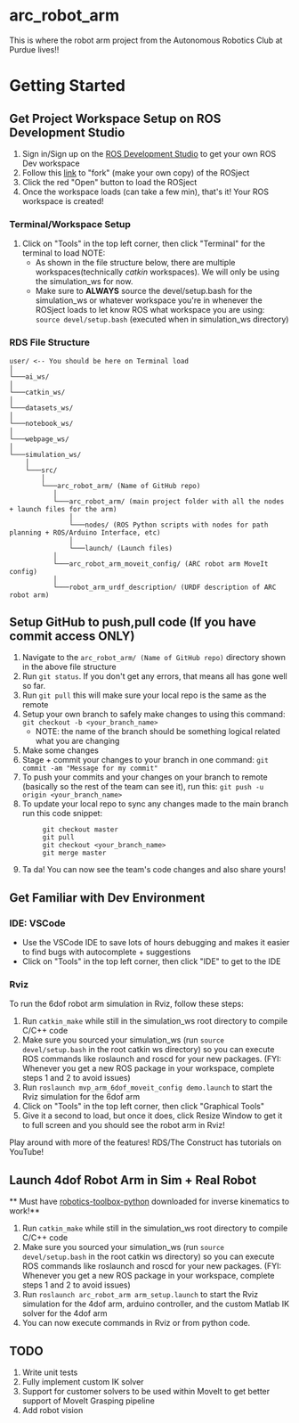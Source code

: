 # arc_robot_arm
This is where the robot arm project from the Autonomous Robotics Club at Purdue lives!!

# Getting Started

## Get Project Workspace Setup on ROS Development Studio

1. Sign in/Sign up on the [ROS Development Studio](https://rds.theconstructsim.com/) to get your own ROS Dev workspace
2. Follow this [link](http://www.rosject.io/l/1762f8b9/) to "fork" (make your own copy) of the ROSject
3. Click the red "Open" button to load the ROSject
4. Once the workspace loads (can take a few min), that's it! Your ROS workspace is created!

### Terminal/Workspace Setup

1. Click on "Tools" in the top left corner, then click "Terminal" for the terminal to load
 NOTE:
    - As shown in the file structure below, there are multiple workspaces(technically _catkin_ workspaces). We will only be using the simulation_ws for now.
    - Make sure to **ALWAYS** source the devel/setup.bash for the simulation_ws or whatever workspace you're in whenever the ROSject loads to let know ROS what           workspace you are using: `source devel/setup.bash` (executed when in simulation_ws directory)

### RDS File Structure
```
user/ <-- You should be here on Terminal load
│
└───ai_ws/
│
└───catkin_ws/
│
└───datasets_ws/
│
└───notebook_ws/
│
└───webpage_ws/
│
└───simulation_ws/
    │
    └───src/
        │
        └───arc_robot_arm/ (Name of GitHub repo)
           │
           └───arc_robot_arm/ (main project folder with all the nodes + launch files for the arm)
               │
               └───nodes/ (ROS Python scripts with nodes for path planning + ROS/Arduino Interface, etc)
               │
               └───launch/ (Launch files)
           │
           └───arc_robot_arm_moveit_config/ (ARC robot arm MoveIt config)
           │
           └───robot_arm_urdf_description/ (URDF description of ARC robot arm)
```
## Setup GitHub to push,pull code (If you have commit access ONLY)
1. Navigate to the `arc_robot_arm/ (Name of GitHub repo)` directory shown in the above file structure
2. Run `git status`. If you don't get any errors, that means all has gone well so far.
3. Run `git pull` this will make sure your local repo is the same as the remote
3. Setup your own branch to safely make changes to using this command: `git checkout -b <your_branch_name>`
    - NOTE: the name of the branch should be something logical related what you are changing
4. Make some changes
5. Stage + commit your changes to your branch in one command: `git commit -am "Message for my commit"`
6. To push your commits and your changes on your branch to remote (basically so the rest of the team can see it), 
   run this: `git push -u origin <your_branch_name>`
7. To update your local repo to sync any changes made to the main branch run this code snippet:
   ```
        git checkout master
        git pull
        git checkout <your_branch_name>
        git merge master
   ```
8. Ta da! You can now see the team's code changes and also share yours! 

## Get Familiar with Dev Environment

### IDE: VSCode

- Use the VSCode IDE to save lots of hours debugging and makes it easier to find bugs with autocomplete + suggestions
- Click on "Tools" in the top left corner, then click "IDE" to get to the IDE

### Rviz

To run the 6dof robot arm simulation in Rviz, follow these steps:
1. Run `catkin_make` while still in the simulation_ws root directory to compile C/C++ code
2. Make sure you sourced your simulation_ws (run `source devel/setup.bash` in the root catkin ws directory) so you can execute ROS commands like roslaunch and roscd for your new packages. (FYI: Whenever you get a new ROS package in your workspace, complete steps 1 and 2 to avoid issues)
3. Run `roslaunch mvp_arm_6dof_moveit_config demo.launch` to start the Rviz simulation for the 6dof arm
4. Click on "Tools" in the top left corner, then click "Graphical Tools"
5. Give it a second to load, but once it does, click Resize Window to get it to full screen and you should see the robot arm in Rviz!

Play around with more of the features! RDS/The Construct has tutorials on YouTube!

## Launch 4dof Robot Arm in Sim + Real Robot
** Must have [robotics-toolbox-python](https://github.com/petercorke/robotics-toolbox-python) downloaded for inverse kinematics to work!**

1. Run `catkin_make` while still in the simulation_ws root directory to compile C/C++ code
2. Make sure you sourced your simulation_ws (run `source devel/setup.bash` in the root catkin ws directory) so you can execute ROS commands like roslaunch and roscd for your new packages. (FYI: Whenever you get a new ROS package in your workspace, complete steps 1 and 2 to avoid issues)
3. Run `roslaunch arc_robot_arm arm_setup.launch` to start the Rviz simulation for the 4dof arm, arduino controller, and the custom Matlab IK solver for the 4dof arm
4. You can now execute commands in Rviz or from python code.

## TODO
1. Write unit tests
2. Fully implement custom IK solver
3. Support for customer solvers to be used within MoveIt to get better support of MoveIt Grasping pipeline
4. Add robot vision
